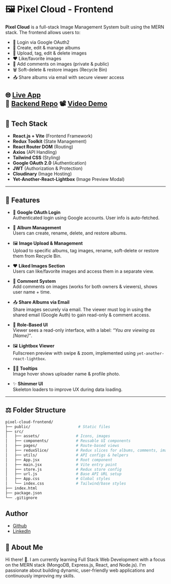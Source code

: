 # 🖼️ Pixel Cloud - Frontend

**Pixel Cloud** is a full-stack Image Management System built using the MERN stack. The frontend allows users to:

- 🔐 Login via Google OAuth2
- 📁 Create, edit & manage albums
- 📸 Upload, tag, edit & delete images
- ❤️ Like/favorite images
- 💬 Add comments on images (private & public)
- 🗑️ Soft-delete & restore images (Recycle Bin)
- 📤 Share albums via email with secure viewer access

🌐 [Live App](https://pixel-cloud-three.vercel.app/login)  
🔗 [Backend Repo](https://github.com/Karan-Bharti1/pixel-cloud-backend)
📽️ [Video Demo](https://drive.google.com/file/d/1jHMs8GknZ-J80saN_85ML-Lkmlfp476O/view?usp=sharing)
---

## 🧱 Tech Stack

- **React.js + Vite** (Frontend Framework)
- **Redux Toolkit** (State Management)
- **React Router DOM** (Routing)
- **Axios** (API Handling)
- **Tailwind CSS** (Styling)
- **Google OAuth 2.0** (Authentication)
- **JWT** (Authorization & Protection)
- **Cloudinary** (Image Hosting)
- **Yet-Another-React-Lightbox** (Image Preview Modal)

---

## 🎨 Features

- 🔐 **Google OAuth Login**  
  Authenticated login using Google accounts. User info is auto-fetched.

- 📁 **Album Management**  
  Users can create, rename, delete, and restore albums.

- 🖼️ **Image Upload & Management**  
  Upload to specific albums, tag images, rename, soft-delete or restore them from Recycle Bin.

- ❤️ **Liked Images Section**  
  Users can like/favorite images and access them in a separate view.

- 💬 **Comment System**  
  Add comments on images (works for both owners & viewers), shows user name + time.

- 📤 **Share Albums via Email**  
  Share images securely via email. The viewer must log in using the shared email (Google Auth) to gain read-only & comment access.

- 🛑 **Role-Based UI**  
  Viewer sees a read-only interface, with a label: *“You are viewing as [Name]”*.

- 🖼️ **Lightbox Viewer**  
  Fullscreen preview with swipe & zoom, implemented using `yet-another-react-lightbox`.

- 🧑‍🎨 **Tooltips**  
  Image hover shows uploader name & profile photo.

- ✨ **Shimmer UI**  
  Skeleton loaders to improve UX during data loading.

---
## ⚖️ Folder Structure

```bash
pixel-cloud-frontend/
├── public/                     # Static files
├── src/
│   ├── assets/                # Icons, images
│   ├── components/            # Reusable UI components
│   ├── pages/                 # Route-based views
│   ├── reduxSlice/            # Redux slices for albums, comments, images
│   ├── utils/                 # API configs & helpers
│   ├── App.jsx                # Root component
│   ├── main.jsx               # Vite entry point
│   ├── store.js               # Redux store config
│   ├── url.js                 # Base API URL setup
│   ├── App.css                # Global styles
│   └── index.css              # Tailwind/base styles
├── index.html
├── package.json
└── .gitignore
```
## Author

- [Github](https://github.com/Karan-Bharti1)
- [LinkedIn](https://www.linkedin.com/in/bharti1999/)



## 🚀 About Me
Hi there! 👋.
I am currently learning Full Stack Web Development with a focus on the MERN stack (MongoDB, Express.js, React, and Node.js). I'm passionate about building dynamic, user-friendly web applications and continuously improving my skills.
